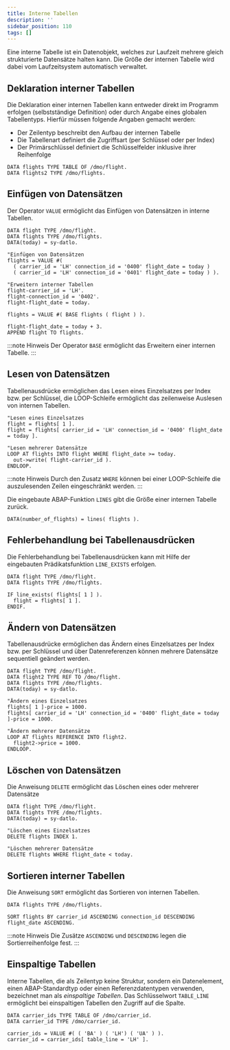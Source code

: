 ```yaml
---
title: Interne Tabellen
description: ''
sidebar_position: 110
tags: []
---
```


Eine interne Tabelle ist ein Datenobjekt, welches zur Laufzeit mehrere gleich strukturierte Datensätze halten kann. Die Größe der internen Tabelle wird dabei vom Laufzeitsystem automatisch verwaltet.

## Deklaration interner Tabellen
Die Deklaration einer internen Tabellen kann entweder direkt im Programm erfolgen (selbstständige Definition) oder durch Angabe eines globalen Tabellentyps. Hierfür müssen folgende Angaben gemacht werden:
- Der Zeilentyp beschreibt den Aufbau der internen Tabelle
- Die Tabellenart definiert die Zugriffsart (per Schlüssel oder per Index)
- Der Primärschlüssel definiert die Schlüsselfelder inklusive ihrer Reihenfolge

```abap showLineNumbers
DATA flights TYPE TABLE OF /dmo/flight.
DATA flights2 TYPE /dmo/flights.
```

## Einfügen von Datensätzen
Der Operator `VALUE` ermöglicht das Einfügen von Datensätzen in interne Tabellen.

```abap showLineNumbers
DATA flight TYPE /dmo/flight.
DATA flights TYPE /dmo/flights.
DATA(today) = sy-datlo.

"Einfügen von Datensätzen
flights = VALUE #(
  ( carrier_id = 'LH' connection_id = '0400' flight_date = today )
  ( carrier_id = 'LH' connection_id = '0401' flight_date = today ) ).

"Erweitern interner Tabellen
flight-carrier_id = 'LH'.
flight-connection_id = '0402'.
flight-flight_date = today.

flights = VALUE #( BASE flights ( flight ) ).

flight-flight_date = today + 3.
APPEND flight TO flights.
```

:::note Hinweis
Der Operator `BASE` ermöglicht das Erweitern einer internen Tabelle.
:::

## Lesen von Datensätzen
Tabellenausdrücke ermöglichen das Lesen eines Einzelsatzes per Index bzw. per Schlüssel, die LOOP-Schleife ermöglicht das zeilenweise Auslesen von internen Tabellen.

```abap showLineNumbers
"Lesen eines Einzelsatzes
flight = flights[ 1 ].
flight = flights[ carrier_id = 'LH' connection_id = '0400' flight_date = today ].

"Lesen mehrerer Datensätze
LOOP AT flights INTO flight WHERE flight_date >= today.
  out->write( flight-carrier_id ).
ENDLOOP.
```

:::note Hinweis
Durch den Zusatz `WHERE` können bei einer LOOP-Schleife die auszulesenden Zeilen eingeschränkt werden.
:::

Die eingebaute ABAP-Funktion `LINES` gibt die Größe einer internen Tabelle zurück.

```abap showLineNumbers
DATA(number_of_flights) = lines( flights ).
```

## Fehlerbehandlung bei Tabellenausdrücken
Die Fehlerbehandlung bei Tabellenausdrücken kann mit Hilfe der eingebauten Prädikatsfunktion `LINE_EXISTS` erfolgen.

```abap showLineNumbers
DATA flight TYPE /dmo/flight.
DATA flights TYPE /dmo/flights.

IF line_exists( flights[ 1 ] ).
  flight = flights[ 1 ].
ENDIF.
```

## Ändern von Datensätzen
Tabellenausdrücke ermöglichen das Ändern eines Einzelsatzes per Index bzw. per Schlüssel und über Datenreferenzen können mehrere Datensätze sequentiell geändert werden.

```abap showLineNumbers
DATA flight TYPE /dmo/flight.
DATA flight2 TYPE REF TO /dmo/flight.
DATA flights TYPE /dmo/flights.
DATA(today) = sy-datlo.

"Ändern eines Einzelsatzes
flights[ 1 ]-price = 1000.
flights[ carrier_id = 'LH' connection_id = '0400' flight_date = today ]-price = 1000.

"Ändern mehrerer Datensätze
LOOP AT flights REFERENCE INTO flight2.
  flight2->price = 1000.
ENDLOOP.
```

## Löschen von Datensätzen
Die Anweisung `DELETE` ermöglicht das Löschen eines oder mehrerer Datensätze

```abap showLineNumbers
DATA flight TYPE /dmo/flight.
DATA flights TYPE /dmo/flights.
DATA(today) = sy-datlo.

"Löschen eines Einzelsatzes
DELETE flights INDEX 1.

"Löschen mehrerer Datensätze
DELETE flights WHERE flight_date < today.
```

## Sortieren interner Tabellen
Die Anweisung `SORT` ermöglicht das Sortieren von internen Tabellen.

```abap showLineNumbers
DATA flights TYPE /dmo/flights.

SORT flights BY carrier_id ASCENDING connection_id DESCENDING flight_date ASCENDING.
```

:::note Hinweis
Die Zusätze `ASCENDING` und `DESCENDING` legen die Sortierreihenfolge fest.
:::

## Einspaltige Tabellen
Interne Tabellen, die als Zeilentyp keine Struktur, sondern ein Datenelement, einen ABAP-Standardtyp oder einen Referenzdatentypen verwenden, bezeichnet man als _einspaltige Tabellen_. Das Schlüsselwort `TABLE_LINE` ermöglicht bei einspaltigen Tabellen den 
Zugriff auf die Spalte.

```abap
DATA carrier_ids TYPE TABLE OF /dmo/carrier_id.
DATA carrier_id TYPE /dmo/carrier_id.

carrier_ids = VALUE #( ( 'BA' ) ( 'LH') ( 'UA' ) ).
carrier_id = carrier_ids[ table_line = 'LH' ].
```
